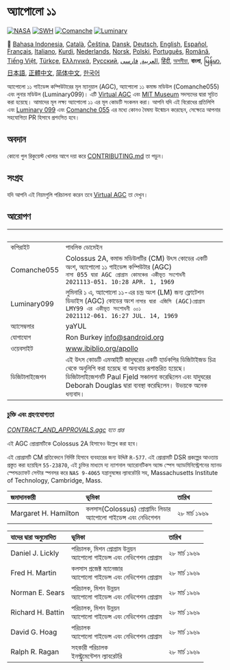 # অ্যাপোলো ১১

[![NASA][1]][2]
[![SWH]][SWH_URL]
[![Comanche]][ComancheMilestone]
[![Luminary]][LuminaryMilestone]

🎌
[Bahasa Indonesia][ID],
[Català][CA],
[Čeština][CZ],
[Dansk][DA],
[Deutsch][DE],
[English][EN],
[Español][ES],
[Français][FR],
[Italiano][IT],
[Kurdi][KU],
[Nederlands][NL],
[Norsk][NO],
[Polski][PL],
[Português][PT_BR],
[Română][RO],
[Tiếng Việt][VI],
[Türkçe][TR],
[Ελληνικά][GR],
[Русский][RU],
[العربية][AR],
[فارسی][FA],
[हिंदी][HI_IN],
[অসমীয়া][AS_IN],
**বাংলা**,
[မြန်မာ][MM],
[日本語][JA],
[正體中文][ZH_TW],
[简体中文][ZH_CN],
[한국어][KO_KR]

[AR]:README.ar.md
[AS_IN]:README.as_in.md
[BD_BN]:README.bd_bn.md
[CA]:README.ca.md
[CZ]:README.cz.md
[DA]:README.da.md
[DE]:README.de.md
[EN]:README.md
[ES]:README.es.md
[FA]:README.fa.md
[FR]:README.fr.md
[GR]:README.gr.md
[HI_IN]:README.hi_in.md
[ID]:README.id.md
[IT]:README.it.md
[JA]:README.ja.md
[KO_KR]:README.ko_kr.md
[KU]:README.ku.md
[LT]:README.lt.md
[MM]:README.mm.md
[NL]:README.nl.md
[NO]:README.no.md
[PL]:README.pl.md
[PT_BR]:README.pt_br.md
[RO]:README.ro.md
[RU]:README.ru.md
[TR]:README.tr.md
[VI]:README.vi.md
[ZH_CN]:README.zh_cn.md
[ZH_TW]:README.zh_tw.md

অ্যাপোলো ১১ গাইডেন্স কম্পিউটারের মূল ম্যানুয়াল (AGC), অ্যাপোলো ১১ কমান্ড মডিউল (Comanche055) এবং লুনার মডিউল (Luminary099)। এটি [Virtual AGC][3] এবং [MIT Museum][4] সদস্যদের দ্বারা সূচিত করা হয়েছে। আমাদের মূল লক্ষ্য অ্যাপোলো ১১ এর মূল কোডটি সংকলন করা। আপনি যদি এই বিরোধের প্রতিলিপি এবং [Luminary 099][5] এবং [Comanche 055][6] এর মধ্যে কোনও বৈষম্য উন্মোচন করেছেন, সেক্ষেত্রে আপনার সহযোগিতা PR হিসাবে প্রশংসিত হবে।

## অবদান

কোনো পুল রিকুয়েস্ট খোলার আগে দয়া করে [CONTRIBUTING.md][7] তা পড়ুন।

## সংগ্রহ

যদি আপনি এই নিয়মগুলি পরিচালনা করেন তবে [Virtual AGC][8] তা দেখুন।

## আরোপণ

&nbsp;       | &nbsp;
:----------- | :-----
কপিরাইট       | পাবলিক ডোমেইন
Comanche055  | Colossus 2A, কমান্ড মডিউলটির (CM) উৎস কোডের একটি অংশ, অ্যাপোলো ১১ গাইডেন্স কম্পিউটার (AGC)<br>`নাসা 055 দ্বারা AGC প্রোগ্রাম কোমঞ্চের একীভূত সংশোধনী`<br>`2021113-051. 10:28 APR. 1, 1969`
Luminary099  | লুমিনারি ১ এ, অ্যাপোলো ১১-এর চন্দ্র অংশ (LM) জন্য ফ্লোটেশন ডিভাইস (AGC) কোডের অংশ `নাসার দ্বারা এজিসি (AGC)প্রোগ্রাম LMY99 এর একীভূত সংশোধনী ০০১`<br>`2021112-061. 16:27 JUL. 14, 1969`
অ্যাসেম্বলার     | yaYUL
যোগাযোগ      | Ron Burkey <info@sandroid.org>
ওয়েবসাইট      | www.ibiblio.org/apollo
ডিজিটালাইজেশন | এই উৎস কোডটি এমআইটি জাদুঘরের একটি হার্ডকপির ডিজিটাইজড চিত্র থেকে অনুলিপি করা হয়েছে বা অন্যথায় রূপান্তরিত হয়েছে। ডিজিটালাইজেশনটি Paul Fjeld সঞ্চালনা করেছিলেন এবং যাদুঘরের Deborah Douglas দ্বারা ব্যবস্থা করেছিলেন। উভয়কে অনেক ধন্যবাদ।

### চুক্তি এবং গ্রহণযোগ্যতা

*[CONTRACT_AND_APPROVALS.agc] হতে প্রাপ্ত*

এই AGC প্রোগ্রামটিকে Colossus 2A হিসাবেও উল্লেখ করা হবে।

এই প্রোগ্রামটি CM প্রতিবেদনে নির্দিষ্ট হিসাবে ব্যবহারের জন্য উদ্দিষ্ট `R-577`. এই প্রোগ্রামটি DSR প্রকল্পের আওতায় প্রস্তুত করা হয়েছিল `55-23870`, এই চুক্তির মাধ্যমে দ্য ন্যাশনাল অ্যারোনটিকস অ্যান্ড স্পেস অ্যাডমিনিস্ট্রেশনের ম্যানড স্পেসক্র্যাফট সেন্টার স্পনসর করে `NAS 9-4065` যন্ত্রানুষঙ্গের ল্যাবরেটরি সহ, Massachusetts Institute of Technology, Cambridge, Mass.

জমাদানকারী            | ভূমিকা | তারিখ
:------------------- | :---- | :---
Margaret H. Hamilton | কলসাস(Colossus) প্রোগ্রামিং লিডার<br>অ্যাপোলো গাইডেন্স এবং নেভিগেশন | ২৮ মার্চ ১৯৬৯

যাদের দ্বারা অনুমোদিত      | ভূমিকা | তারিখ
:---------------- | :--- | :---
Daniel J. Lickly  | পরিচালক, মিশন প্রোগ্রাম উন্নয়ন<br>অ্যাপোলো গাইডেন্স এবং নেভিগেশন প্রোগ্রাম | ২৮ মার্চ ১৯৬৯
Fred H. Martin    | কলসাস প্রজেক্ট ম্যানেজার<br>অ্যাপোলো গাইডেন্স এবং নেভিগেশন প্রোগ্রাম | ২৮ মার্চ ১৯৬৯
Norman E. Sears   | পরিচালক, মিশন উন্নয়ন<br>অ্যাপোলো গাইডেন্স এবং নেভিগেশন প্রোগ্রাম | ২৮ মার্চ ১৯৬৯
Richard H. Battin | পরিচালক, মিশন উন্নয়ন<br>অ্যাপোলো গাইডেন্স এবং নেভিগেশন প্রোগ্রাম | ২৮ মার্চ ১৯৬৯
David G. Hoag     | পরিচালক<br>অ্যাপোলো গাইডেন্স এবং নেভিগেশন প্রোগ্রাম | ২৮ মার্চ ১৯৬৯
Ralph R. Ragan    | সহকারী পরিচালক<br>ইনস্ট্রুমেন্টেশন ল্যাবরেটরি | ২৮ মার্চ ১৯৬৯

[CONTRACT_AND_APPROVALS.agc]:https://github.com/chrislgarry/Apollo-11/blob/master/Comanche055/CONTRACT_AND_APPROVALS.agc
[1]:https://flat.badgen.net/badge/NASA/Mission%20Overview/0B3D91
[2]:https://www.nasa.gov/mission_pages/apollo/missions/apollo11.html
[3]:http://www.ibiblio.org/apollo/
[4]:http://web.mit.edu/museum/
[5]:http://www.ibiblio.org/apollo/ScansForConversion/Luminary099/
[6]:http://www.ibiblio.org/apollo/ScansForConversion/Comanche055/
[7]:https://github.com/chrislgarry/Apollo-11/blob/master/CONTRIBUTING.md
[8]:https://github.com/rburkey2005/virtualagc
[SWH]:https://flat.badgen.net/badge/Software%20Heritage/Archive/0B3D91
[SWH_URL]:https://archive.softwareheritage.org/browse/origin/https://github.com/chrislgarry/Apollo-11/
[Comanche]:https://flat.badgen.net/github/milestones/chrislgarry/Apollo-11/1
[ComancheMilestone]:https://github.com/chrislgarry/Apollo-11/milestone/1
[Luminary]:https://flat.badgen.net/github/milestones/chrislgarry/Apollo-11/2
[LuminaryMilestone]:https://github.com/chrislgarry/Apollo-11/milestone/2
